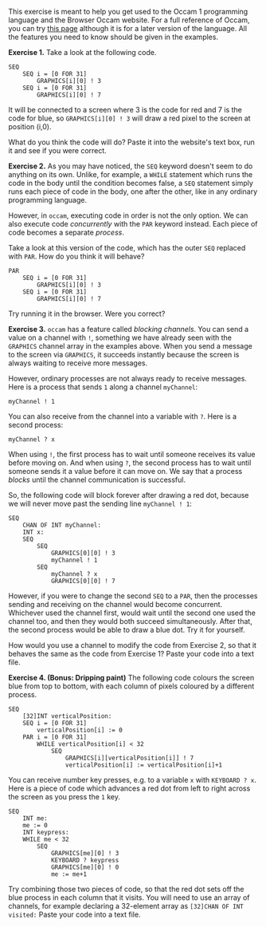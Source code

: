 This exercise is meant to help you get used to the Occam 1 programming language and the Browser Occam website. For a full reference of Occam, you can try [this page](https://www.wotug.org/occam/documentation/oc21refman.pdf) although it is for a later version of the language. All the features you need to know should be given in the examples.

**Exercise 1.** Take a look at the following code.

```
SEQ
    SEQ i = [0 FOR 31]
        GRAPHICS[i][0] ! 3
    SEQ i = [0 FOR 31]
        GRAPHICS[i][0] ! 7
```
It will be connected to a screen where 3 is the code for red and 7 is the code for blue, so `GRAPHICS[i][0] ! 3` will draw a red pixel to the screen at position (i,0).

What do you think the code will do? Paste it into the website's text box, run it and see if you were correct.

**Exercise 2.** As you may have noticed, the `SEQ` keyword doesn't seem to do anything on its own. Unlike, for example, a `WHILE` statement which runs the code in the body until the condition becomes false, a `SEQ` statement simply runs each piece of code in the body, one after the other, like in any ordinary programming language.

However, in `occam`, executing code in order is not the only option. We can also execute code _concurrently_ with the `PAR` keyword instead. Each piece of code becomes a separate _process_.

Take a look at this version of the code, which has the outer `SEQ` replaced with `PAR`. How do you think it will behave?

```
PAR
    SEQ i = [0 FOR 31]
        GRAPHICS[i][0] ! 3
    SEQ i = [0 FOR 31]
        GRAPHICS[i][0] ! 7
```

Try running it in the browser. Were you correct?

**Exercise 3.** `occam` has a feature called _blocking channels_. You can send a value on a channel with `!`, something we have already seen with the `GRAPHICS` channel array in the examples above. When you send a message to the screen via `GRAPHICS`, it succeeds instantly because the screen is always waiting to receive more messages.

However, ordinary processes are not always ready to receive messages. Here is a process that sends `1` along a channel `myChannel`:

```
myChannel ! 1
```
You can also receive from the channel into a variable with `?`. Here is a second process:

```
myChannel ? x
```

When using `!`, the first process has to wait until someone receives its value before moving on. And when using `?`, the second process has to wait until someone sends it a value before it can move on. We say that a process _blocks_ until the channel communication is successful.

So, the following code will block forever after drawing a red dot, because we will never move past the sending line `myChannel ! 1`:

```
SEQ
    CHAN OF INT myChannel:
    INT x:
    SEQ
        SEQ
            GRAPHICS[0][0] ! 3
            myChannel ! 1
        SEQ
            myChannel ? x
            GRAPHICS[0][0] ! 7
```

However, if you were to change the second `SEQ` to a `PAR`, then the processes sending and receiving on the channel would become concurrent. Whichever used the channel first, would wait until the second one used the channel too, and then they would both succeed simultaneously. After that, the second process would be able to draw a blue dot. Try it for yourself.

How would you use a channel to modify the code from Exercise 2, so that it behaves the same as the code from Exercise 1? Paste your code into a text file.

**Exercise 4. (Bonus: Dripping paint)** The following code colours the screen blue from top to bottom, with each column of pixels coloured by a different process.

```
SEQ
    [32]INT verticalPosition:
    SEQ i = [0 FOR 31]
        verticalPosition[i] := 0
    PAR i = [0 FOR 31]
        WHILE verticalPosition[i] < 32
            SEQ
                GRAPHICS[i][verticalPosition[i]] ! 7
                verticalPosition[i] := verticalPosition[i]+1
```

You can receive number key presses, e.g. to a variable `x` with `KEYBOARD ? x`. Here is a piece of code which advances a red dot from left to right across the screen as you press the `1` key.

```
SEQ
    INT me:
    me := 0
    INT keypress:
    WHILE me < 32
        SEQ
            GRAPHICS[me][0] ! 3
            KEYBOARD ? keypress
            GRAPHICS[me][0] ! 0
            me := me+1
```

Try combining those two pieces of code, so that the red dot sets off the blue process in each column that it visits. You will need to use an array of channels, for example declaring a 32-element array as `[32]CHAN OF INT visited:` Paste your code into a text file.
